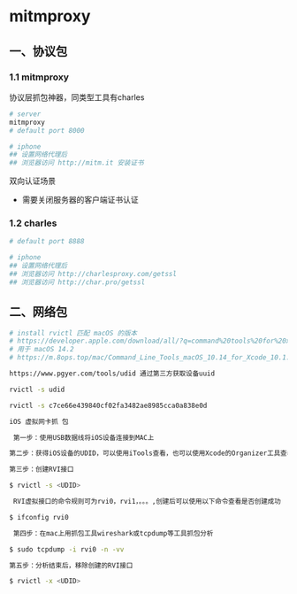 # mitmproxy

## 一、协议包

### 1.1 mitmproxy

协议层抓包神器，同类型工具有charles

```bash
# server
mitmproxy 
# default port 8000

# iphone
## 设置网络代理后
## 浏览器访问 http://mitm.it 安装证书
```



双向认证场景

- 需要关闭服务器的客户端证书认证



### 1.2 charles

```bash
# default port 8888

# iphone
## 设置网络代理后
## 浏览器访问 http://charlesproxy.com/getssl
## 浏览器访问 http://char.pro/getssl

```





## 二、网络包

```bash
# install rvictl 匹配 macOS 的版本
# https://developer.apple.com/download/all/?q=command%20tools%20for%20xcode
# 用于 macOS 14.2
# https://m.8ops.top/mac/Command_Line_Tools_macOS_10.14_for_Xcode_10.1.dmg

https://www.pgyer.com/tools/udid 通过第三方获取设备uuid

rvictl -s udid

rvictl -s c7ce66e439840cf02fa3482ae8985cca0a838e0d

iOS 虚拟网卡抓 包

 第一步：使用USB数据线将iOS设备连接到MAC上

第二步：获得iOS设备的UDID，可以使用iTools查看，也可以使用Xcode的Organizer工具查看

第三步：创建RVI接口

$ rvictl -s <UDID> 

 RVI虚拟接口的命令规则可为rvi0，rvi1，。。。,创建后可以使用以下命令查看是否创建成功

$ ifconfig rvi0

 第四步：在mac上用抓包工具wireshark或tcpdump等工具抓包分析

$ sudo tcpdump -i rvi0 -n -vv  

第五步：分析结束后，移除创建的RVI接口

$ rvictl -x <UDID>
```

